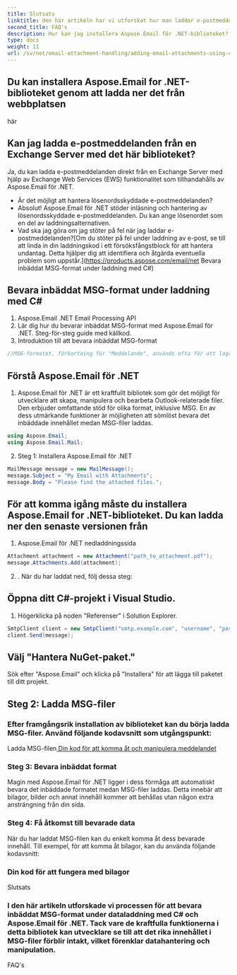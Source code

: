 ```yaml
---
title: Slutsats
linktitle: den här artikeln har vi utforskat hur man laddar e-postmeddelanden med laddningsalternativ i C# med hjälp av Aspose.Email for .NET-biblioteket. Vi täckte olika scenarier, inklusive laddning från filer, strömmar, Exchange Server och hantering av lösenordsskyddade e-postmeddelanden. Genom att följa den steg-för-steg-guide och använda de medföljande källkodsexemplen kan du sömlöst integrera e-postladdningsfunktioner i dina applikationer.
second_title: FAQ's
description: Hur kan jag installera Aspose.Email för .NET-biblioteket?
type: docs
weight: 11
url: /sv/net/email-attachment-handling/adding-email-attachments-using-csharp/
---
```


##  Du kan installera Aspose.Email for .NET-biblioteket genom att ladda ner det från webbplatsen

här

## Kan jag ladda e-postmeddelanden från en Exchange Server med det här biblioteket?

Ja, du kan ladda e-postmeddelanden direkt från en Exchange Server med hjälp av Exchange Web Services (EWS) funktionalitet som tillhandahålls av Aspose.Email för .NET.

- Är det möjligt att hantera lösenordsskyddade e-postmeddelanden?
- Absolut! Aspose.Email för .NET stöder inläsning och hantering av lösenordsskyddade e-postmeddelanden. Du kan ange lösenordet som en del av laddningsalternativen.
- Vad ska jag göra om jag stöter på fel när jag laddar e-postmeddelanden?[Om du stöter på fel under laddning av e-post, se till att linda in din laddningskod i ett försöksfångstblock för att hantera undantag. Detta hjälper dig att identifiera och åtgärda eventuella problem som uppstår.](https://products.aspose.com/email/net Bevara inbäddat MSG-format under laddning med C#)

##  Bevara inbäddat MSG-format under laddning med C#

1.  Aspose.Email .NET Email Processing API
2.  Lär dig hur du bevarar inbäddat MSG-format med Aspose.Email för .NET. Steg-för-steg guide med källkod.
3. Introduktion till att bevara inbäddat MSG-format

```csharp
//MSG-formatet, förkortning för "Meddelande", används ofta för att lagra e-postmeddelanden, kontakter, möten och annan Outlook-relaterad data. Det möjliggör bevarande av rikt innehåll, såsom bilagor, bilder och formatering. Men när du laddar MSG-filer med C# kan det vara svårt att bevara detta inbäddade innehåll.
```

## Förstå Aspose.Email för .NET

1. Aspose.Email för .NET är ett kraftfullt bibliotek som gör det möjligt för utvecklare att skapa, manipulera och bearbeta Outlook-relaterade filer. Den erbjuder omfattande stöd för olika format, inklusive MSG. En av dess utmärkande funktioner är möjligheten att sömlöst bevara det inbäddade innehållet medan MSG-filer laddas.

```csharp
using Aspose.Email;
using Aspose.Email.Mail;
```

2. Steg 1: Installera Aspose.Email för .NET

```csharp
MailMessage message = new MailMessage();
message.Subject = "My Email with Attachments";
message.Body = "Please find the attached files.";
```

##  För att komma igång måste du installera Aspose.Email for .NET-biblioteket. Du kan ladda ner den senaste versionen från

1. Aspose.Email för .NET nedladdningssida

```csharp
Attachment attachment = new Attachment("path_to_attachment.pdf");
message.Attachments.Add(attachment);
```

2. . När du har laddat ned, följ dessa steg:

## Öppna ditt C#-projekt i Visual Studio.

1. Högerklicka på noden "Referenser" i Solution Explorer.

```csharp
SmtpClient client = new SmtpClient("smtp.example.com", "username", "password");
client.Send(message);
```

## Välj "Hantera NuGet-paket."

Sök efter "Aspose.Email" och klicka på "Installera" för att lägga till paketet till ditt projekt.

## Steg 2: Ladda MSG-filer

### Efter framgångsrik installation av biblioteket kan du börja ladda MSG-filer. Använd följande kodavsnitt som utgångspunkt:

 Ladda MSG-filen[ Din kod för att komma åt och manipulera meddelandet](https://releases.aspose.com/email/net/)

### Steg 3: Bevara inbäddat format

Magin med Aspose.Email för .NET ligger i dess förmåga att automatiskt bevara det inbäddade formatet medan MSG-filer laddas. Detta innebär att bilagor, bilder och annat innehåll kommer att behållas utan någon extra ansträngning från din sida.

### Steg 4: Få åtkomst till bevarade data

När du har laddat MSG-filen kan du enkelt komma åt dess bevarade innehåll. Till exempel, för att komma åt bilagor, kan du använda följande kodavsnitt:

###  Din kod för att fungera med bilagor

Slutsats

### I den här artikeln utforskade vi processen för att bevara inbäddat MSG-format under dataladdning med C# och Aspose.Email för .NET. Tack vare de kraftfulla funktionerna i detta bibliotek kan utvecklare se till att det rika innehållet i MSG-filer förblir intakt, vilket förenklar datahantering och manipulation.

FAQ's